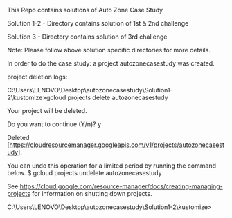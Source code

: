 This Repo contains solutions of Auto Zone Case Study

Solution 1-2 - Directory contains solution of 1st & 2nd challenge

Solution 3 - Directory contains solution of 3rd challenge

Note: Please follow above solution specific directories for more details.

In order to do the case study: a project autozonecasestudy was created.

project deletion logs:

C:\Users\LENOVO\Desktop\autozonecasestudy\Solution1-2\kustomize>gcloud projects delete autozonecasestudy

Your project will be deleted.

Do you want to continue (Y/n)?  y

Deleted [https://cloudresourcemanager.googleapis.com/v1/projects/autozonecasestudy].

You can undo this operation for a limited period by running the command below.
    $ gcloud projects undelete autozonecasestudy

See https://cloud.google.com/resource-manager/docs/creating-managing-projects for information on shutting down projects.

C:\Users\LENOVO\Desktop\autozonecasestudy\Solution1-2\kustomize>
